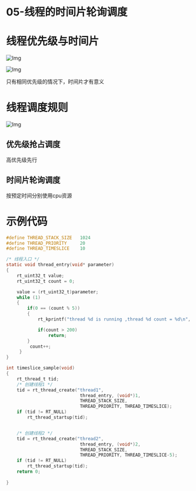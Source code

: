 # 05-线程的时间片轮询调度

# 线程优先级与时间片

![Img](/00-嵌入式软件工程师/05-RT_Thread/02-RT_Thread官方入门教程/05-线程的时间片轮询调度/FILES/05-线程的时间片轮询调度.md/img-20230420141659.png)

![Img](/00-嵌入式软件工程师/05-RT_Thread/02-RT_Thread官方入门教程/05-线程的时间片轮询调度/FILES/05-线程的时间片轮询调度.md/img-20230420142447.png)

只有相同优先级的情况下，时间片才有意义


# 线程调度规则

![Img](/00-嵌入式软件工程师/05-RT_Thread/02-RT_Thread官方入门教程/05-线程的时间片轮询调度/FILES/05-线程的时间片轮询调度.md/img-20230420142703.png)


## 优先级抢占调度

高优先级先行

## 时间片轮询调度

按预定时间分别使用cpu资源


# 示例代码

```C
#define THREAD_STACK_SIZE	1024
#define THREAD_PRIORITY	    20
#define THREAD_TIMESLICE    10

/* 线程入口 */
static void thread_entry(void* parameter)
{
    rt_uint32_t value;
    rt_uint32_t count = 0;

    value = (rt_uint32_t)parameter;
    while (1)
    {
        if(0 == (count % 5))
        {           
            rt_kprintf("thread %d is running ,thread %d count = %d\n", value , value , count);      

            if(count > 200)
                return;            
        }
         count++;
     }  
}

int timeslice_sample(void)
{
    rt_thread_t tid;
    /* 创建线程1 */
    tid = rt_thread_create("thread1", 
                            thread_entry, (void*)1, 
                            THREAD_STACK_SIZE, 
                            THREAD_PRIORITY, THREAD_TIMESLICE); 
    if (tid != RT_NULL) 
        rt_thread_startup(tid);


    /* 创建线程2 */
    tid = rt_thread_create("thread2", 
                            thread_entry, (void*)2,
                            THREAD_STACK_SIZE, 
                            THREAD_PRIORITY, THREAD_TIMESLICE-5);
    if (tid != RT_NULL) 
        rt_thread_startup(tid);
    return 0;
	
}
```






































